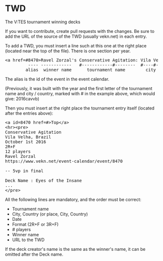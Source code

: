 # TWD
The V:TES tournament winning decks

If you want to contribute, create pull requests with the changes. Be sure to add the URL of the source of the TWD (usually vekn.net) in each entry.

To add a TWD, you must insert a line such at this one at the right place (located near the top of the file). There is one section per year.

<pre>
&lt;a href=#8470&gt;Ravel Zorzal's Conservative Agitation: Vila Velha, Brazil October 2016&lt;/a&gt;&lt;br&gt;
         ---- ------------   #------------#--------  #----#----  #----- ------------
        alias  winner name      tournament name        city     country  month and year
</pre>
The alias is the id of the event in the event calendar.

(Previously, it was built with the year and the first letter of the tournament name and city / country, marked with # in the example above, which would give: 2016cavvb)

Then you must insert at the right place the tournament entry itself (located after the entries above):

<pre>
&lt;a id=8470 href=#&gt;Top&lt;/a&gt;
&lt;hr&gt;&lt;pre&gt;
Conservative Agitation
Vila Velha, Brazil
October 1st 2016
2R+F
12 players
Ravel Zorzal
https://www.vekn.net/event-calendar/event/8470

-- 5vp in final

Deck Name : Eyes of the Insane
...
&lt;/pre&gt;
</pre>


All the following lines are mandatory, and the order must be correct:
<ul>
         <li>Tournament name</li>
         <li>City, Country (or place, City, Country)</li>
         <li>Date</li>
         <li>Format (2R+F or 3R+F)</li>
         <li># players</li>
         <li>Winner name</li>
         <li>URL to the TWD</li>
</ul>
If the deck creator's name is the same as the winner's name, it can be omitted after the Deck name.

